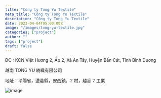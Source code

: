 ```yaml
---
title: "Công ty Tong Yu Textile"
meta_title: "Công ty Tong Yu Textile"
description: "Công ty Tong Yu Textile"
date: 2023-04-04T05:00:00Z
image: "/images/tong-yu-textile.jpg"
categories: ["project"]
author: ""
tags: ["project"]
draft: false
---
```


ĐC : KCN Việt Hương 2, Ấp 2, Xã An Tây, Huyện Bến Cát, Tỉnh Bình Dương

越南 TONG YU 紡織有限公司

地址：平陽省，邊葛縣，安西鎮，2 村，越香 2 工業

![image](/images/tong-yu-textile.jpg)
